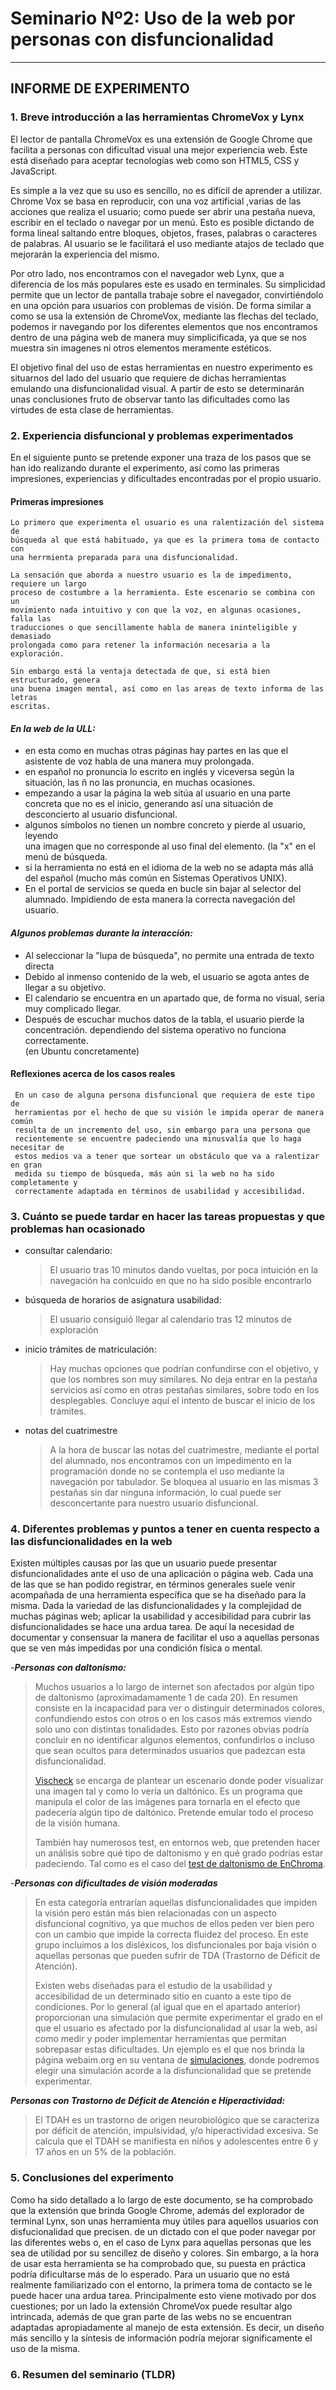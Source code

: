 
# Seminario Nº2: Uso de la web por personas con disfuncionalidad

***

## INFORME DE EXPERIMENTO

### 1. **Breve introducción a las herramientas ChromeVox y Lynx**

El lector de pantalla ChromeVox es una extensión de Google Chrome que facilita a
personas con dificultad visual una mejor experiencia web. Éste está diseñado para
aceptar tecnologías web como son HTML5, CSS y JavaScript.

Es simple a la vez que su uso es sencillo, no es difícil de aprender a utilizar.
Chrome Vox se basa en reproducir, con una voz artificial ,varias de las acciones que
realiza el usuario; como puede ser abrir una pestaña nueva, escribir en el teclado o
navegar por un menú. Esto es posible dictando de forma lineal saltando entre bloques,
objetos, frases, palabras o caracteres de palabras. Al usuario se le facilitará el
uso mediante atajos de teclado que mejorarán la experiencia del mismo.

Por otro lado, nos encontramos con el navegador web Lynx, que a diferencia de los más
populares este es usado en terminales. Su simplicidad permite que un lector de
pantalla trabaje sobre el navegador, convirtiéndolo en una opción para usuarios con
problemas de visión. De forma similar a como se usa la extensión de ChromeVox,
mediante las flechas del teclado, podemos ir navegando por los diferentes elementos
que nos encontramos dentro de una página web de manera muy simplicificada, ya que se
nos muestra sin imagenes ni otros elementos meramente estéticos.

El objetivo final del uso de estas herramientas en nuestro experimento es situarnos
del lado del usuario que requiere de dichas herramientas emulando una
disfuncionalidad visual. A partir de esto se determinarán unas conclusiones fruto de
observar tanto las dificultades como las virtudes de esta clase de herramientas.

### 2. **Experiencia disfuncional y problemas experimentados**

  En el siguiente punto se pretende exponer una traza de los pasos que se han ido realizando durante el experimento, así como las primeras impresiones, experiencias y dificultades encontradas por el propio usuario.

#### Primeras impresiones

    Lo primero que experimenta el usuario es una ralentización del sistema de  
    búsqueda al que está habituado, ya que es la primera toma de contacto con 
    una herrmienta preparada para una disfuncionalidad.

    La sensación que aborda a nuestro usuario es la de impedimento, requiere un largo 
    proceso de costumbre a la herramienta. Este escenario se combina con un 
    movimiento nada intuitivo y con que la voz, en algunas ocasiones, falla las 
    traducciones o que sencillamente habla de manera ininteligible y demasiado 
    prolongada como para retener la información necesaria a la exploración.

    Sin embargo está la ventaja detectada de que, si está bien estructurado, genera 
    una buena imagen mental, así como en las areas de texto informa de las letras 
    escritas.

#### ***En la web de la ULL:***

- en esta como en muchas otras páginas hay partes en las que el asistente de
  voz habla de una manera muy prolongada.
- en español no pronuncia lo escrito en inglés y viceversa según la situación,
  las ñ no las pronuncia, en muchas ocasiones.
- empezando a usar la página la web sitúa al usuario en una parte concreta que
  no es el inicio, generando así una situación de desconcierto al usuario
  disfuncional.
- algunos símbolos no tienen un nombre concreto y pierde al usuario, leyendo  
  una imagen que no corresponde al uso final del elemento. (la "x" en el menú
  de búsqueda.
- si la herramienta no está en el idioma de la web no se adapta más allá del
  español (mucho más común en Sistemas Operativos UNIX).
- En el portal de servicios se queda en bucle sin bajar al selector del
  alumnado. Impidiendo de esta manera la correcta navegación del usuario.

#### ***Algunos problemas durante la interacción:***

- Al seleccionar la "lupa de búsqueda", no permite una entrada de texto directa
- Debido al inmenso contenido de la web, el usuario se agota  antes de llegar a
  su objetivo.
- El calendario se encuentra en un apartado que, de forma no visual, seria
  muy complicado llegar.
- Después de escuchar muchos datos de la tabla, el usuario pierde la  
  concentración.
  dependiendo del sistema operativo no funciona correctamente.  
  (en Ubuntu concretamente)
  
#### Reflexiones acerca de los casos reales

     En un caso de alguna persona disfuncional que requiera de este tipo de 
     herramientas por el hecho de que su visión le impida operar de manera común 
     resulta de un incremento del uso, sin embargo para una persona que 
     recientemente se encuentre padeciendo una minusvalía que lo haga necesitar de 
     estos medios va a tener que sortear un obstáculo que va a ralentizar en gran 
     medida su tiempo de búsqueda, más aún si la web no ha sido completamente y 
     correctamente adaptada en términos de usabilidad y accesibilidad.

### 3. **Cuánto se puede tardar en hacer las tareas propuestas y que problemas han ocasionado**
  
- consultar calendario:
  
  > El usuario tras 10 minutos dando vueltas, por poca intuición en la navegación ha
  > conlcuido en que no ha sido posible encontrarlo
  
- búsqueda de horarios de asignatura usabilidad:
  > El usuario consiguió llegar al calendario tras 12 minutos de exploración
  
- inicio trámites de matriculación:
  > Hay muchas opciones que podrían confundirse con el objetivo, y que los nombres
  > son muy similares.
  > No deja entrar en la pestaña servicios así como en otras pestañas similares,
  > sobre todo en los desplegables.
  > Concluye aquí el intento de buscar el inicio de los  
  > trámites.
  
- notas del cuatrimestre
  >  A la hora de buscar las notas del cuatrimestre, mediante el portal del alumnado,
  >  nos encontramos con un impedimento en la programación donde no se contempla el
  >  uso mediante la navegación por tabulador. Se bloquea al usuario en las mismas 3
  >  pestañas sin dar ninguna información, lo cual puede ser desconcertante para
  >  nuestro usuario disfuncional.

### 4. **Diferentes problemas y puntos a tener en cuenta respecto a las disfuncionalidades en la web**

  Existen múltiples causas por las que un usuario puede presentar disfuncionalidades
  ante el uso de una aplicación o página web. Cada una de las que se han podido
  registrar, en términos generales suele venir acompañada de una herramienta
  específica que se ha diseñado para la misma. Dada la variedad de las
  disfuncionalidades y la complejidad de muchas páginas web; aplicar la usabilidad y
  accesibilidad para cubrir las disfuncionalidades se hace una ardua tarea. De aquí
  la necesidad de documentar y consensuar la manera de facilitar el uso a aquellas
  personas que se ven más impedidas por una condición física o mental.

-***Personas con daltonismo:***  
> Muchos usuarios a lo largo de internet son afectados por algún tipo de daltonismo
> (aproximadamamente 1 de cada 20). En resumen consiste en la incapacidad para ver o
> distinguir determinados colores, confundiendo estos con otros o en los casos más
> extremos viendo solo uno con distintas tonalidades. Esto por razones obvias podría
> concluir en no identificar algunos elementos, confundirlos o incluso que sean
> ocultos para determinados usuarios que padezcan esta disfuncionalidad.
>
> [Vischeck](http://www.vischeck.com/vischeck/) se encarga de plantear un escenario
> donde poder visualizar una imagen tal y como lo vería un daltónico. Es un programa
> que manipula el color de las imágenes para tornarla en el efecto que padecería
> algún tipo de daltónico. Pretende emular todo el proceso de la visión humana.
>
> También hay numerosos test, en entornos web, que pretenden hacer un análisis sobre
> qué tipo de daltonismo y en qué grado podrías estar padeciendo. Tal como es el caso
> del [test de daltonismo de EnChroma](https://enchroma.com/pages/test).

-***Personas con dificultades de visión moderadas***
> En esta categoría entrarían aquellas disfuncionalidades que impiden la visión pero
> están más bien relacionadas con un aspecto disfuncional cognitivo, ya que muchos
> de ellos peden ver bien pero con un cambio que impide la correcta fluidez del
> proceso. En este grupo incluimos a los disléxicos, los disfuncionales por baja
> visión o aquellas personas que pueden sufrir de TDA (Trastorno de Déficit de
> Atención).
>  
> Existen webs diseñadas para el estudio de la usabilidad y accesibilidad de un
> determinado sitio en cuanto a este tipo de condiciones. Por lo general (al igual
> que en el apartado anterior) proporcionan una simulación que permite experimentar
> el grado en el que el usuario es afectado por la disfuncionalidad al usar la web,
> así como medir y poder implementar herramientas que permitan sobrepasar estas
> dificultades. Un ejemplo es el que nos brinda la página webaim.org en su ventana
> de [simulaciones](https://webaim.org/simulations/), donde podremos elegir una
> simulación acorde a la disfuncionalidad que se pretende experimentar.

  ***Personas con Trastorno de Déficit de Atención e Hiperactividad:***
  > El TDAH es un trastorno de origen neurobiológico que se caracteriza por déficit de atención, impulsividad, y/o hiperactividad excesiva.
  > Se calcula que el TDAH se manifiesta en niños y adolescentes entre 6 y 17 años en un 5% de la población.

### 5. **Conclusiones del experimento**
  
  Como ha sido detallado a lo largo de este documento, se ha comprobado
  que la extensión que brinda Google Chrome, además del explorador de terminal Lynx,
  son unas herramienta muy útiles para aquellos usuarios con disfucionalidad que precisen.
  de un dictado con el que poder navegar por las diferentes webs o, en el caso de Lynx
  para aquellas personas que les sea de utilidad por su sencillez de diseño y colores.
  Sin embargo, a la hora de usar esta herramienta se ha comprobado que, su puesta en práctica
  podría dificultarse más de lo esperado. Para un usuario que no está realmente familiarizado con
  el entorno, la primera toma de contacto se le puede hacer una ardua tarea. Principalmente
  esto viene motivado por dos cuestiones; por un lado la extensión ChromeVox puede resultar
  algo intrincada, además de que gran parte de las webs no se encuentran adaptadas apropiadamente al
  manejo de esta extensión. Es decir, un diseño más sencillo y la síntesis de información podría
  mejorar significamente el uso de la misma.

### 6. **Resumen del seminario (TLDR)**
